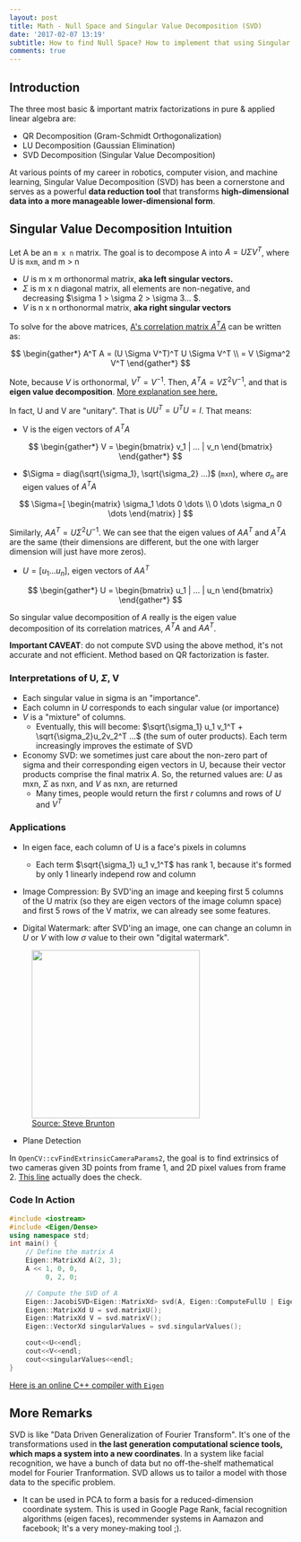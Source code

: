 ```yaml
---
layout: post
title: Math - Null Space and Singular Value Decomposition (SVD)
date: '2017-02-07 13:19'
subtitle: How to find Null Space? How to implement that using Singular Value Decomposition (SVD)?
comments: true
---
```


## Introduction

The three most basic & important matrix factorizations in pure & applied linear algebra are:

- QR Decomposition (Gram-Schmidt Orthogonalization)
- LU Decomposition (Gaussian Elimination)
- SVD Decomposition (Singular Value Decomposition)

At various points of my career in robotics, computer vision, and machine learning, Singular Value Decomposition (SVD) has been a cornerstone and serves as a powerful **data reduction tool** that transforms **high-dimensional data into a more manageable lower-dimensional form**.

## Singular Value Decomposition Intuition

Let A be an `m x n` matrix. The goal is to decompose A into $A = U\Sigma V^T$, where U is `mxm`, and m > n

- $U$ is m x m orthonormal matrix, **aka left singular vectors.**
- $\Sigma$ is m x n diagonal matrix, all elements are non-negative, and decreasing $\sigma 1 > \sigma 2 > \sigma 3... $.
- $V$ is n x n orthonormal matrix, **aka right singular vectors**

To solve for the above matrices, [A's correlation matrix $A^T A$](https://ricojia.github.io/2017/01/05/various-forms-of-matrix-multiplication.html) can be written as:

$$
\begin{gather*}
A^T A = (U \Sigma V^T)^T U \Sigma V^T
\\
= V \Sigma^2 V^T
\end{gather*}
$$

Note, because $V$ is orthonormal, $V^T=V^{-1}$. Then, $A^T A = V \Sigma^2 V^{-1}$, and that is **eigen value decomposition**. [More explanation see here.](https://ricojia.github.io/2017/02/07/eigen-value-decomp.html)

In fact, U and V are "unitary". That is $UU^T = U^TU = I$. That means:

- V is the eigen vectors of $A^TA$

$$
\begin{gather*}
V = \begin{bmatrix}
v_1 | ... | v_n
\end{bmatrix}
\end{gather*}
$$

- $\Sigma = diag(\sqrt{\sigma_1}, \sqrt{\sigma_2} ...)$ (`mxn`), where $\sigma_n$ are eigen values of $A^TA$

$$
\Sigma=[
\begin{matrix}
\sigma_1 \dots 0 \dots \\
0 \dots \sigma_n 0 \dots
\end{matrix}
]
$$

Similarly, $AA^T =  U \Sigma^2 U^{-1}$. We can see that the eigen values of $AA^T$ and $A^TA$ are the same (their dimensions are different, but the one with larger dimension will just have more zeros).

- $U = [u_1 ... u_n]$, eigen vectors of $AA^T$

$$
\begin{gather*}
U = \begin{bmatrix}
u_1 | ... | u_n
\end{bmatrix}
\end{gather*}
$$

So singular value decomposition of $A$ really is the eigen value decomposition of its correlation matrices, $A^TA$ and $AA^T$.

**Important CAVEAT**: do not compute SVD using the above method, it's not accurate and not efficient. Method based on QR factorization is faster.

### Interpretations of U, $\Sigma$, V

- Each singular value in sigma is an "importance".
- Each column in $U$ corresponds to each singular value (or importance) 
- $V$ is a "mixture" of columns. 
    - Eventually, this will become: $\sqrt{\sigma_1} u_1 v_1^T + \sqrt{\sigma_2}u_2v_2^T ...$ (the sum of outer products). Each term increasingly improves the estimate of SVD
- Economy SVD: we sometimes just care about the non-zero part of sigma and their corresponding eigen vectors in U, because their vector products comprise the final matrix $A$. So, the returned values are: $U$ as mxn, $\Sigma$ as nxn, and $V$ as nxn, are returned
    - Many times, people would return the first $r$ columns and rows of $U$ and $V^T$

### Applications

- In eigen face, each column of U is a face's pixels in columns
    - Each term $\sqrt{\sigma_1} u_1 v_1^T$ has rank 1, because it's formed by only 1 linearly independ row and column 

- Image Compression: By SVD'ing an image and keeping first 5 columns of the U matrix (so they are eigen vectors of the image column space) and first 5 rows of the V matrix, we can already see some features.
- Digital Watermark: after SVD'ing an image, one can change an column in $U$ or $V$ with low $\sigma$ value to their own "digital watermark".

<p align="center">
    <figure>
        <img src="https://github.com/user-attachments/assets/c42a57ba-3040-4e45-a35b-c19aea62c5ad" height="300" alt=""/>
        <figcaption><a href="https://www.youtube.com/watch?v=QQ8vxj-9OfQ">Source: Steve Brunton</a></figcaption>
    </figure>
</p>

- Plane Detection

In `OpenCV::cvFindExtrinsicCameraParams2`, the goal is to find extrinsics of two cameras given 3D points from frame 1, and 2D pixel values from frame 2. [This line](https://github.com/opencv/opencv/blob/f824db4803855ca30bf782f8bb37ca39051f319f/modules/calib3d/src/calibration.cpp#L990) actually does the check.

### Code In Action

```cpp
#include <iostream>
#include <Eigen/Dense>
using namespace std;
int main() {
    // Define the matrix A
    Eigen::MatrixXd A(2, 3);
    A << 1, 0, 0,
         0, 2, 0;

    // Compute the SVD of A
    Eigen::JacobiSVD<Eigen::MatrixXd> svd(A, Eigen::ComputeFullU | Eigen::ComputeFullV);
    Eigen::MatrixXd U = svd.matrixU();
    Eigen::MatrixXd V = svd.matrixV();
    Eigen::VectorXd singularValues = svd.singularValues();

    cout<<U<<endl;
    cout<<V<<endl;
    cout<<singularValues<<endl;   
}
```

[Here is an online C++ compiler with `Eigen` ](https://coderpad.io/languages/cpp/)

## More Remarks

SVD is like "Data Driven Generalization of Fourier Transform". It's one of the transformations used in **the last generation computational science tools, which maps a system into a new coordinates**. In a system like facial recognition, we have a bunch of data but no off-the-shelf mathematical model for Fourier Tranformation. SVD allows us to tailor a model with those data to the specific problem.

- It can be used in PCA to form a basis for a reduced-dimension coordinate system. This is used in Google Page Rank, facial recognition algorithms (eigen faces), recommender systems in Aamazon and facebook; It's a very money-making tool ;).

